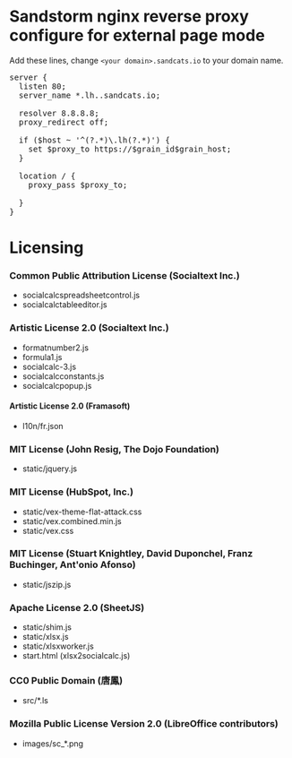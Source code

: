 # Sandstorm nginx reverse proxy configure for external page mode

Add these lines, change `<your domain>.sandcats.io` to your domain name.
<pre>
server {
  listen 80;
  server_name *.lh.<your domain>.sandcats.io;

  resolver 8.8.8.8;
  proxy_redirect off;

  if ($host ~ '^(?<grain_id>.*)\.lh(?<grain_host>.*)') {
    set $proxy_to https://$grain_id$grain_host;
  }

  location / {
    proxy_pass $proxy_to;

  }
}
</pre>

# Licensing

### Common Public Attribution License (Socialtext Inc.)

* socialcalcspreadsheetcontrol.js
* socialcalctableeditor.js

### Artistic License 2.0 (Socialtext Inc.)

* formatnumber2.js
* formula1.js
* socialcalc-3.js
* socialcalcconstants.js
* socialcalcpopup.js

#### Artistic License 2.0 (Framasoft)

* l10n/fr.json

### MIT License (John Resig, The Dojo Foundation)

* static/jquery.js

### MIT License (HubSpot, Inc.)

* static/vex-theme-flat-attack.css
* static/vex.combined.min.js
* static/vex.css

### MIT License (Stuart Knightley, David Duponchel, Franz Buchinger, Ant'onio Afonso)

* static/jszip.js

### Apache License 2.0 (SheetJS)

* static/shim.js
* static/xlsx.js
* static/xlsxworker.js
* start.html (xlsx2socialcalc.js)

### CC0 Public Domain (唐鳳)

* src/*.ls

### Mozilla Public License Version 2.0 (LibreOffice contributors)

* images/sc_*.png


